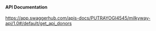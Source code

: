 #### API Documentation
https://app.swaggerhub.com/apis-docs/PUTRAYOGI4545/milkyway-api/1.0#/default/get_api_donors
